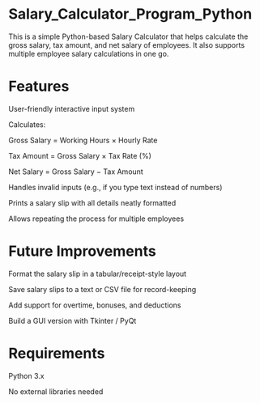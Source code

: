 # Salary_Calculator_Program_Python
This is a simple Python-based Salary Calculator that helps calculate the gross salary, tax amount, and net salary of employees. It also supports multiple employee salary calculations in one go.

# Features

User-friendly interactive input system

Calculates:

Gross Salary = Working Hours × Hourly Rate

Tax Amount = Gross Salary × Tax Rate (%)

Net Salary = Gross Salary − Tax Amount

Handles invalid inputs (e.g., if you type text instead of numbers)

Prints a salary slip with all details neatly formatted

Allows repeating the process for multiple employees

# Future Improvements

Format the salary slip in a tabular/receipt-style layout

Save salary slips to a text or CSV file for record-keeping

Add support for overtime, bonuses, and deductions

Build a GUI version with Tkinter / PyQt

# Requirements

Python 3.x

No external libraries needed
